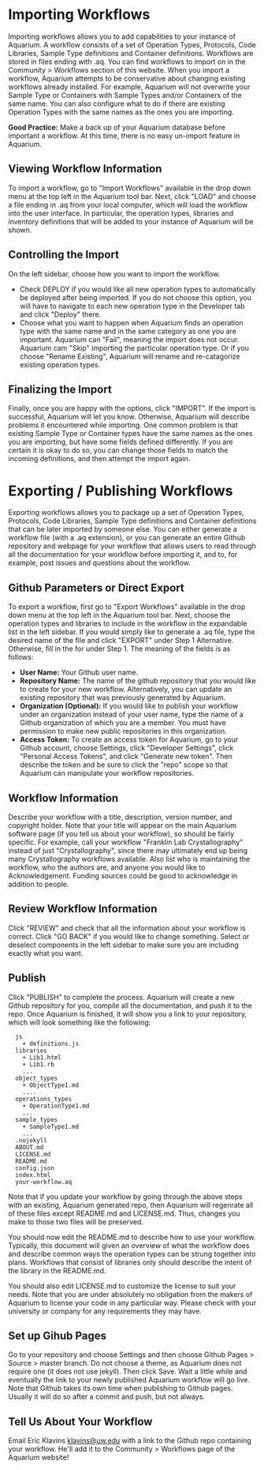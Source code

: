 Importing Workflows
===

Importing workflows allows you to add capabilities to your instance of Aquarium.
A workflow consists of a set of Operation Types, Protocols, Code Libraries, Sample Type definitions and Container definitions.
Workflows are stored in files ending with .aq.
You can find workflows to import on in the Community &gt; Workflows section of this website.
When you import a workflow, Aquarium attempts to be conservative about changing existing workflows already installed.
For example, Aquarium will not overwrite your Sample Type or Containers with Sample Types and/or Containers of the same name.
You can also configure what to do if there are existing Operation Types with the same names as the ones you are importing.

**Good Practice:** Make a back up of your Aquarium database before important a workflow. At this time, there is no easy
  un-import feature in Aquarium.

Viewing Workflow Information
---

To import a workflow, go to "Import Workflows" available in the drop down menu at the top left in the Aquarium tool bar.
Next, click "LOAD" and choose a file ending in .aq from your local computer, which will load the workflow into the user interface.
In particular, the operation types, libraries and inventory definitions that will be added to your instance of Aquarium will be shown.

Controlling the Import
---

On the left sidebar, choose how you want to import the workflow.
- Check DEPLOY if you would like all new operation types to automatically be deployed after being imported.
      If you do not choose this option, you will have to navigate to each new operation type in the Developer tab and
      click "Deploy" there.
- Choose what you want to happen when Aquarium finds an operation type with the same name and in the same category
      as one you are important. Aquarium can "Fail", meaning the import does not occur. Aquarium cam "Skip" importing the
      particular operation type. Or if you choose "Rename Existing", Aquarium will rename and re-catagorize existing operation types.

Finalizing the Import
---

Finally, once you are happy with the options, click "IMPORT". If the import is successful, Aquarium will let you know. Otherwise,
Aquarium will describe problems it encountered while importing. One common problem is that existing Sample Type or Container types
have the same names as the ones you are importing, but have some fields defined differently. If you are certain it is okay to do so,
you can change those fields to match the incoming definitions, and then attempt the import again.

Exporting / Publishing Workflows
===

Exporting workflows allows you to package up a set of Operation Types, Protocols, Code Libraries, Sample Type definitions and Container definitions that can be later imported by someone else. You can either generate a workflow file (with a .aq extension), or you can generate an entire Github repository and webpage for your workflow that allows users to read through all the documentation for your workflow before importing it, and to, for example, post issues and questions about the workflow.

Github Parameters or Direct Export
---

To export a workflow, first go to "Export Workflows" available in the drop down menu at the top left in the Aquarium tool bar.
Next, choose the operation types and libraries to include in the workflow in the expandable list in the left sidebar.
If you would simply like to generate a .aq file, type the desired name of the file and click "EXPORT" under Step 1 Alternative.
Otherwise, fill in the for under Step 1. The meaning of the fields is as follows:
- **User Name:** Your Github user name.
- **Repository Name:** The name of the github repository that you would like to create for your new workflow. Alternatively, you can
      update an existing repository that was previously generated by Aquarium.
- **Organization (Optional):** If you would like to publish your workflow under an organization instead of your user name, type the name of a Github
    organization of which you are a member. You must have permission to make new public repositories in this organization.
- **Access Token:** To create an access token for Aquarium, go to your Github account, choose Settings, click "Developer Settings",
    click "Personal Access Tokens", and click "Generate new token". Then describe the token and be sure to click the "repo"
    scope so that Aquarium can manipulate your workflow repositories.

Workflow Information
---

Describe your workflow with a title, description, version number, and copyright holder.
Note that your title will appear on the main Aquarium software page (if you tell us about your workflow), so should be fairly specific.
For example, call your workflow "Franklin Lab Crystallography" instead of just "Crystallography", since there may ultimately end up
being many Crystallography workflows available. Also list who is maintaining the workflow, who the authors are, and anyone you would like to Acknowledgement. Funding sources could be good to acknowledge in addition to people.

Review Workflow Information
---

Click "REVIEW" and check that all the information about your workflow is correct. Click "GO BACK" if you would like to change something. Select or deselect components in the left sidebar to make sure you are including exactly what you want.

Publish
---

Click "PUBLISH" to complete the process. Aquarium will create a new Github repository for you, compile all the documentation, and push it to the repo. Once Aquarium is finished, it will show you a link to your repository, which will look something like the following:

      js
        + definitions.js
      libraries
        + Lib1.html
        + Lib1.rb
        ...
      object_types
        + ObjectType1.md
        ....
      operations_types
        + OperationType1.md
        ...
      sample_types
        + SampleType1.md
        ...
      .nojekyll
      ABOUT.md
      LICENSE.md
      README.md
      config.json
      index.html
      your-workflow.aq

Note that if you update your workflow by going through the above steps with an existing, Aquarium generated repo, then Aquarium will regenrate all of these files except README.md and LICENSE.md. Thus, changes you make to those two files will be preserved.

You should now edit the README.md to describe how to use your workflow. Typically, this document will given an overview of what the workflow does and describe common ways the operation types can be strung together into plans. Workflows that consist of libraries only should describe the intent of the library in the README.md.

You should also edit LICENSE.md to customize the license to suit your needs. Note that you are under absolutely no obligation from the makers of Aquarium to license your code in any particular way. Please check with your university or company for any requirements they may have.

Set up Gihub Pages
---

Go to your repository and choose Settings and then choose Github Pages &gt; Source &gt; master branch. Do not choose a theme, as Aquarium does not require one (it does not use jekyll). Then click Save. Wait a little while and eventually the link to your newly published Aquarium workflow will go live. Note that Github takes its own time when publishing to Github pages. Usually it will do so after a commit and push, but not always.

Tell Us About Your Workflow
---

Email Eric Klavins <klavins@uw.edu> with a link to the Github repo containing your workflow. He'll add it to the Community &gt; Workflows page of the Aquarium website!
